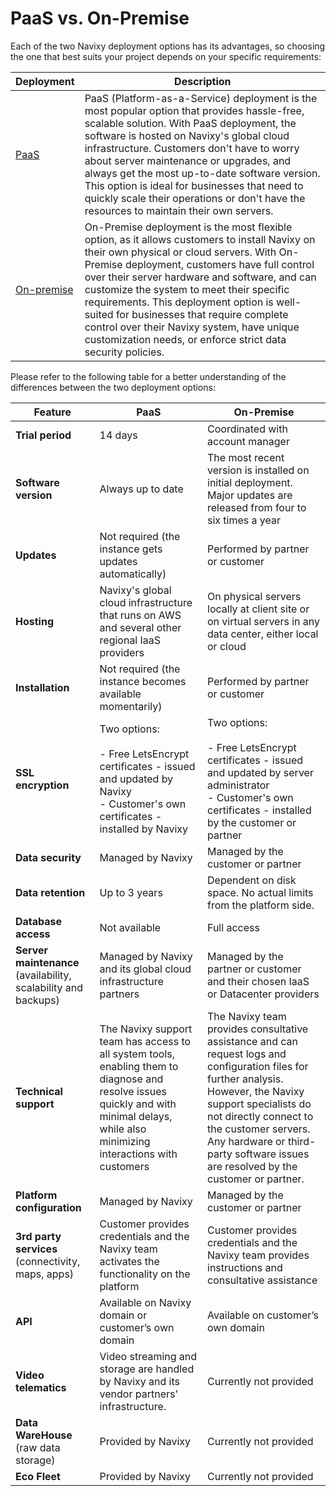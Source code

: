 # PaaS vs. On-Premise

Each of the two Navixy deployment options has its advantages, so choosing the one that best suits your project depends on your specific requirements:

| **Deployment** | **Description** |
| --- | --- |
| [PaaS](paas.md) | PaaS (Platform-as-a-Service) deployment is the most popular option that provides hassle-free, scalable solution. With PaaS deployment, the software is hosted on Navixy's global cloud infrastructure. Customers don't have to worry about server maintenance or upgrades, and always get the most up-to-date software version. This option is ideal for businesses that need to quickly scale their operations or don't have the resources to maintain their own servers. |
| [On-premise](../../on-premise-home/on-premise.md) | On-Premise deployment is the most flexible option, as it allows customers to install Navixy on their own physical or cloud servers. With On-Premise deployment, customers have full control over their server hardware and software, and can customize the system to meet their specific requirements. This deployment option is well-suited for businesses that require complete control over their Navixy system, have unique customization needs, or enforce strict data security policies. |

Please refer to the following table for a better understanding of the differences between the two deployment options:

| **Feature** | **PaaS** | **On-Premise** |
| --- | --- | --- |
| **Trial period** | 14 days | Coordinated with account manager |
| **Software version** | Always up to date | The most recent version is installed on initial deployment. Major updates are released from four to six times a year |
| **Updates** | Not required (the instance gets updates automatically) | Performed by partner or customer |
| **Hosting** | Navixy's global cloud infrastructure that runs on AWS and several other regional IaaS providers | On physical servers locally at client site or on virtual servers in any data center, either local or cloud |
| **Installation** | Not required (the instance becomes available momentarily) | Performed by partner or customer |
| **SSL encryption** | Two options:<br><br>- Free LetsEncrypt certificates - issued and updated by Navixy<br>- Customer's own certificates - installed by Navixy | Two options:<br><br>- Free LetsEncrypt certificates - issued and updated by server administrator<br>- Customer's own certificates - installed by the customer or partner |
| **Data security** | Managed by Navixy | Managed by the customer or partner |
| **Data retention** | Up to 3 years | Dependent on disk space. No actual limits from the platform side. |
| **Database access** | Not available | Full access |
| **Server maintenance** (availability, scalability and backups) | Managed by Navixy and its global cloud infrastructure partners | Managed by the partner or customer and their chosen IaaS or Datacenter providers |
| **Technical support** | The Navixy support team has access to all system tools, enabling them to diagnose and resolve issues quickly and with minimal delays, while also minimizing interactions with customers | The Navixy team provides consultative assistance and can request logs and configuration files for further analysis. However, the Navixy support specialists do not directly connect to the customer servers. Any hardware or third-party software issues are resolved by the customer or partner. |
| **Platform configuration** | Managed by Navixy | Managed by the customer or partner |
| **3rd party services** (connectivity, maps, apps) | Customer provides credentials and the Navixy team activates the functionality on the platform | Customer provides credentials and the Navixy team provides instructions and consultative assistance |
| **API** | Available on Navixy domain or customer’s own domain | Available on customer’s own domain |
| **Video telematics** | Video streaming and storage are handled by Navixy and its vendor partners' infrastructure. | Currently not provided |
| **Data WareHouse**  <br>(raw data storage) | Provided by Navixy | Currently not provided |
| **Eco Fleet** | Provided by Navixy | Currently not provided |